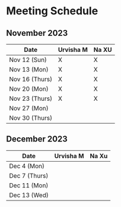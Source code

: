 # Meeting Schedule

## November 2023
| Date          | Urvisha M | Na XU     | 
| ------------- | --------- | --------- |                            
| Nov 12 (Sun)  |     X     |     X     |           
| Nov 13 (Mon)  |     X     |     X     |           
| Nov 16 (Thurs)|     X     |     X     |           
| Nov 20 (Mon)  |     X     |     X     |           
| Nov 23 (Thurs)|     X     |     X     |    
| Nov 27 (Mon)  |           |           |          
| Nov 30 (Thurs)|           |           |           

## December 2023
| Date          | Urvisha M | Na Xu     | 
| ------------- | --------- | --------- |        
| Dec 4 (Mon)   |           |           |           
| Dec 7 (Thurs) |           |           |           
| Dec 11 (Mon)  |           |           |   
| Dec 13 (Wed)  |           |           |          